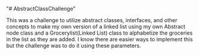 "# AbstractClassChallenge" 

This was a challenge to utilize abstract classes, interfaces, and other concepts to make my own version of a linked list using my own Abstract node class and a Grocerylist(Linked List) class to alphabetize the groceries in the list as they are added. I know there are easier ways to implement this but the challenge was to do it using these parameters.
